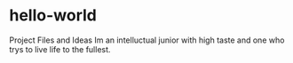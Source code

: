 # hello-world
Project Files and Ideas 
Im an intelluctual junior with high taste and one who trys to live life to the fullest.
